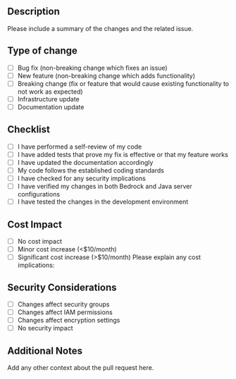 ## Description
Please include a summary of the changes and the related issue.

## Type of change
- [ ] Bug fix (non-breaking change which fixes an issue)
- [ ] New feature (non-breaking change which adds functionality)
- [ ] Breaking change (fix or feature that would cause existing functionality to not work as expected)
- [ ] Infrastructure update
- [ ] Documentation update

## Checklist
- [ ] I have performed a self-review of my code
- [ ] I have added tests that prove my fix is effective or that my feature works
- [ ] I have updated the documentation accordingly
- [ ] My code follows the established coding standards
- [ ] I have checked for any security implications
- [ ] I have verified my changes in both Bedrock and Java server configurations
- [ ] I have tested the changes in the development environment

## Cost Impact
- [ ] No cost impact
- [ ] Minor cost increase (<$10/month)
- [ ] Significant cost increase (>$10/month)
Please explain any cost implications: 

## Security Considerations
- [ ] Changes affect security groups
- [ ] Changes affect IAM permissions
- [ ] Changes affect encryption settings
- [ ] No security impact

## Additional Notes
Add any other context about the pull request here.
